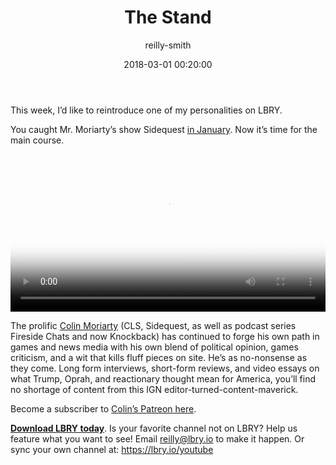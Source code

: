 ﻿---
author: reilly-smith
title: 'The Stand'
date: '2018-03-01 00:20:00'
cover: 'cls-banner-2.jpg'
---
This week, I’d like to reintroduce one of my personalities on LBRY.

You caught Mr. Moriarty’s show Sidequest [in January](https://lbry.io/news/sidequest). Now it’s time for the main course.

<video width="100%" controls poster="https://berk.ninja/thumbnails/2pI5sJU3lVI" src="https://spee.ch/9fcd6b485e8088908d84cd2f4c042ab7ce21a47f/the-coming-and-going-of-the-wild-west.mp4"/></video>

The prolific [Colin Moriarty](https://open.lbry.io/%40ColinsLastStand) (CLS, Sidequest, as well as podcast series Fireside Chats and now Knockback) has continued to forge his own path in games and news media with his own blend of political opinion, games criticism, and a wit that kills fluff pieces on site. He’s as no-nonsense as they come. Long form interviews, short-form reviews, and video essays on what Trump, Oprah, and reactionary thought mean for America, you’ll find no shortage of content from this IGN editor-turned-content-maverick.

Become a subscriber to [Colin’s Patreon here](https://www.patreon.com/colinslaststand/posts).

**[Download LBRY today](https://lbry.io/get)**. Is your favorite channel not on LBRY? Help us feature what you want to see! Email reilly@lbry.io to make it happen. Or sync your own channel at: https://lbry.io/youtube
